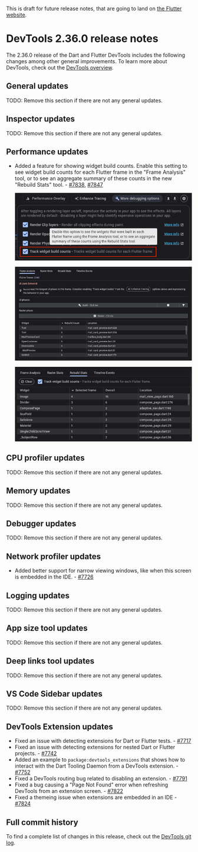 This is draft for future release notes, that are going to land on
[the Flutter website](https://docs.flutter.dev/tools/devtools/release-notes).

# DevTools 2.36.0 release notes

The 2.36.0 release of the Dart and Flutter DevTools
includes the following changes among other general improvements.
To learn more about DevTools, check out the
[DevTools overview](/tools/devtools/overview).

## General updates

TODO: Remove this section if there are not any general updates.

## Inspector updates

TODO: Remove this section if there are not any general updates.

## Performance updates

* Added a feature for showing widget build counts. Enable this setting to see widget build counts
for each Flutter frame in the "Frame Analysis" tool, or to see an aggregate summary of these
counts in the new "Rebuild Stats" tool.  - [#7838](https://github.com/flutter/devtools/pull/7838),
[#7847](https://github.com/flutter/devtools/pull/7847)

    ![Track widget build counts setting](images/track_build_counts_setting.png "Track widget build counts setting")

    ![Widget rebuild counts in the Frame Analysis view](images/rebuild_counts_frame_analysis.png "Widget rebuilds counts for a flutter frame")

    ![Widget rebuild counts in the Rebuild Stats view](images/rebuild_stats.png "Widget rebuilds counts aggregate stats")

## CPU profiler updates

TODO: Remove this section if there are not any general updates.

## Memory updates

TODO: Remove this section if there are not any general updates.

## Debugger updates

TODO: Remove this section if there are not any general updates.

## Network profiler updates

* Added better support for narrow viewing windows, like when this
screen is embedded in the IDE. - [#7726](https://github.com/flutter/devtools/pull/7726)

## Logging updates

TODO: Remove this section if there are not any general updates.

## App size tool updates

TODO: Remove this section if there are not any general updates.

## Deep links tool updates

TODO: Remove this section if there are not any general updates.

## VS Code Sidebar updates

TODO: Remove this section if there are not any general updates.

## DevTools Extension updates

* Fixed an issue with detecting extensions for Dart or Flutter
tests. - [#7717](https://github.com/flutter/devtools/pull/7717)
* Fixed an issue with detecting extensions for nested Dart or Flutter
projects. - [#7742](https://github.com/flutter/devtools/pull/7742)
* Added an example to `package:devtools_extensions` that shows how to
interact with the Dart Tooling Daemon from a DevTools
extension. - [#7752](https://github.com/flutter/devtools/pull/7752)
* Fixed a DevTools routing bug related to disabling an
extension. - [#7791](https://github.com/flutter/devtools/pull/7791)
* Fixed a bug causing a "Page Not Found" error when refreshing DevTools
from an extension screen. - [#7822](https://github.com/flutter/devtools/pull/7822)
* Fixed a themeing issue when extensions are embedded in an
IDE - [#7824](https://github.com/flutter/devtools/pull/7824)

## Full commit history

To find a complete list of changes in this release, check out the
[DevTools git log](https://github.com/flutter/devtools/tree/v2.36.0).
